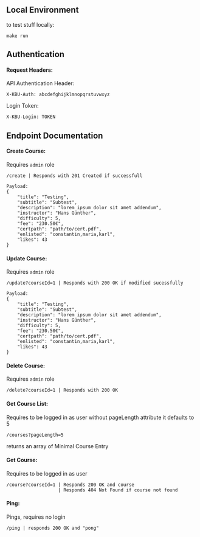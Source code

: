 ## Local Environment
to test stuff locally:
```
make run
```

## Authentication
#### Request Headers:
API Authentication Header:
```
X-KBU-Auth: abcdefghijklmnopqrstuvwxyz
```
Login Token:
```
X-KBU-Login: TOKEN
```
## Endpoint Documentation

#### Create Course:
Requires `admin` role
```
/create | Responds with 201 Created if successfull

Payload:
{
    "title": "Testing",
    "subtitle": "Subtest",
    "description": "lorem ipsum dolor sit amet addendum",
    "instructor": "Hans Günther",
    "difficulty": 5,
    "fee": "230.50€",
    "certpath": "path/to/cert.pdf",
    "enlisted": "constantin,maria,karl",
    "likes": 43
}
```

#### Update Course:
Requires `admin` role
```
/update?courseId=1 | Responds with 200 OK if modified sucessfully

Payload:
{
    "title": "Testing",
    "subtitle": "Subtest",
    "description": "lorem ipsum dolor sit amet addendum",
    "instructor": "Hans Günther",
    "difficulty": 5,
    "fee": "230.50€",
    "certpath": "path/to/cert.pdf",
    "enlisted": "constantin,maria,karl",
    "likes": 43
}
```

#### Delete Course:
Requires `admin` role
```
/delete?courseId=1 | Responds with 200 OK 
```

#### Get Course List:
Requires to be logged in as user
without pageLength attribute it defaults to 5
```
/courses?pageLength=5
```
returns an array of Minimal Course Entry

#### Get Course:
Requires to be logged in as user
```
/course?courseId=1 | Responds 200 OK and course
                   | Responds 404 Not Found if course not found
```

#### Ping:
Pings, requires no login
```
/ping | responds 200 OK and "pong"
```